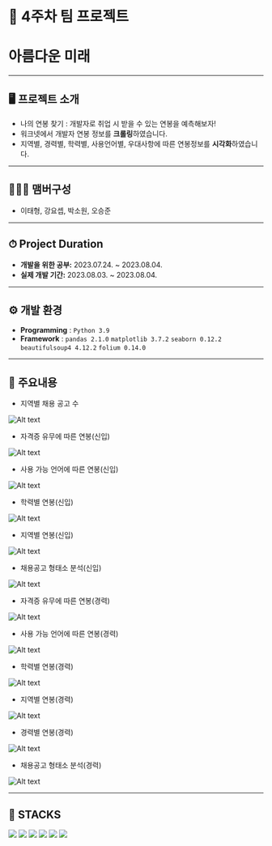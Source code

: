 # 🚩 4주차 팀 프로젝트
# **아름다운 미래**
----------------------------------------------------------
## 🖥️ 프로젝트 소개
- 나의 연봉 찾기 : 개발자로 취업 시 받을 수 있는 연봉을 예측해보자!
- 워크넷에서 개발자 연봉 정보를 **크롤링**하였습니다.
- 지역별, 경력별, 학력별, 사용언어별, 우대사항에 따른 연봉정보를 **시각화**하였습니다.
----------------------------------------------------------

## 🧑‍🤝‍🧑 맴버구성
 - 이태형, 강요셉, 박소원, 오승준
----------------------------------------------------------
## ⏱ Project Duration

- **개발을 위한 공부:** 2023.07.24. ~ 2023.08.04.
- **실제 개발 기간:** 2023.08.03. ~ 2023.08.04.
----------------------------------------------------------

## ⚙️ 개발 환경
- **Programming** : `Python 3.9`
- **Framework** : `pandas 2.1.0` `matplotlib 3.7.2` `seaborn 0.12.2`  `beautifulsoup4 4.12.2` `folium 0.14.0`
----------------------------------------------------------



##  📌 주요내용
- 지역별 채용 공고 수

![Alt text](readme_img/image.PNG)

- 자격증 유무에 따른 연봉(신입)

![Alt text](readme_img/image-1.PNG)

- 사용 가능 언어에 따른 연봉(신입)

![Alt text](readme_img/image-2.PNG)

- 학력별 연봉(신입)

![Alt text](readme_img/image-3.PNG)

- 지역별 연봉(신입)

![Alt text](readme_img/image-4.PNG)

- 채용공고 형태소 분석(신입)

![Alt text](readme_img/image-5.PNG)

- 자격증 유무에 따른 연봉(경력)

![Alt text](readme_img/image-6.PNG)


- 사용 가능 언어에 따른 연봉(경력)

![Alt text](readme_img/image-7.PNG)

- 학력별 연봉(경력)

![Alt text](readme_img/image-8.PNG)

- 지역별 연봉(경력)

![Alt text](readme_img/image-9.PNG)

- 경력별 연봉(경력)

![Alt text](readme_img/image-10.PNG)

- 채용공고 형태소 분석(경력)

![Alt text](readme_img/image-11.PNG)

----------------------------------------------------------
## 📓 STACKS
 <img src="https://img.shields.io/badge/Python-3776AB?style=for-the-badge&logo=Python&logoColor=white"> <img src="https://img.shields.io/badge/Jupyter-F37626?style=for-the-badge&logo=Jupyter&logoColor=white"> <img src="https://img.shields.io/badge/Pandas-150458?style=for-the-badge&logo=Pandas&logoColor=white"> <img src="https://img.shields.io/badge/html5-E34F26?style=for-the-badge&logo=html5&logoColor=white"> <img src="https://img.shields.io/badge/CSS3-EC407A?style=for-the-badge&logo=CSS3&logoColor=white"> <img src="https://img.shields.io/badge/selenium-43B02A?style=for-the-badge&logo=selenium&logoColor=white">


